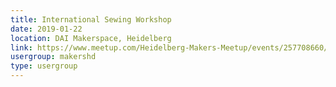 ```yaml
---
title: International Sewing Workshop
date: 2019-01-22
location: DAI Makerspace, Heidelberg
link: https://www.meetup.com/Heidelberg-Makers-Meetup/events/257708660/
usergroup: makershd
type: usergroup
---
```

